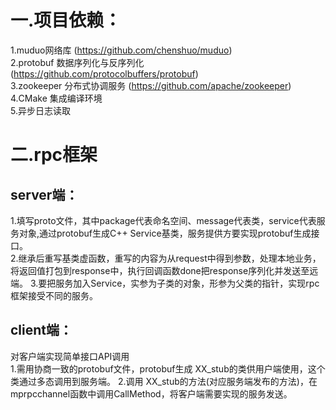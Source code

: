 # 一.项目依赖：  
1.muduo网络库 (https://github.com/chenshuo/muduo)  
2.protobuf 数据序列化与反序列化 (https://github.com/protocolbuffers/protobuf)  
3.zookeeper 分布式协调服务 (https://github.com/apache/zookeeper)  
4.CMake 集成编译环境  
5.异步日志读取  
# 二.rpc框架
## server端：
1.填写proto文件，其中package代表命名空间、message代表类，service代表服务对象,通过protobuf生成C++ Service基类，服务提供方要实现protobuf生成接口。  
2.继承后重写基类虚函数，重写的内容为从request中得到参数，处理本地业务，将返回值打包到response中，执行回调函数done把response序列化并发送至远端。
3.要把服务加入Service，实参为子类的对象，形参为父类的指针，实现rpc框架接受不同的服务。
## client端：
对客户端实现简单接口API调用  
1.需用协商一致的protobuf文件，protobuf生成 XX_stub的类供用户端使用，这个类通过多态调用到服务端。
2.调用 XX_stub的方法(对应服务端发布的方法)，在mprpcchannel函数中调用CallMethod，将客户端需要实现的服务发送。  
